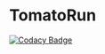 # TomatoRun
[![Codacy Badge](https://api.codacy.com/project/badge/Grade/83746b400ed6484a86a94e4f8b173788)](https://www.codacy.com/app/cheeseonhead/TomatoRun?utm_source=github.com&amp;utm_medium=referral&amp;utm_content=cheeseonhead/TomatoRun&amp;utm_campaign=Badge_Grade)
